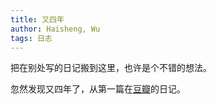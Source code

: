 ```yaml
---
title: 又四年
author: Haisheng, Wu
tags: 日志
---
```


把在别处写的日记搬到这里，也许是个不错的想法。

忽然发现又四年了，从第一篇在[豆瓣]的日记。

[豆瓣]: http://www.douban.com/people/freizl
